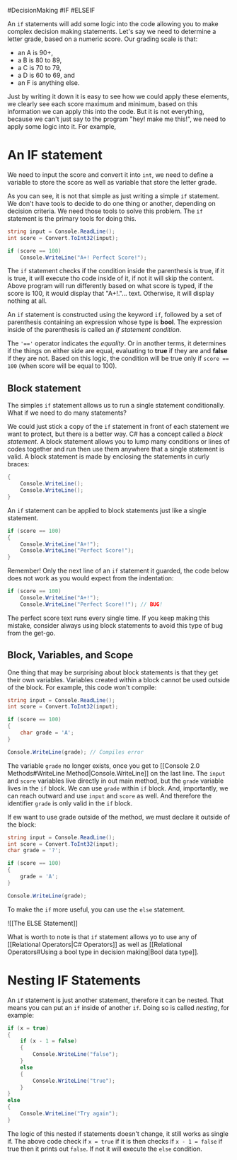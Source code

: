 #DecisionMaking #IF #ELSEIF

An `if` statements will add some logic into the code allowing you to make complex decision making statements.
Let's say we need to determine a letter grade, based on a numeric score. Our grading scale is that:

- an A is 90+,
- a B is 80 to 89,
- a C is 70 to 79,
- a D is 60 to 69, and
- an F is anything else.

Just by writing it down it is easy to see how we could apply these elements, we clearly see each score maximum and minimum, based on this information we can apply this into the code. But it is not everything, because we can't just say to the program "hey! make me this!", we need to apply some logic into it. For example,

# An IF statement

We need to input the score and convert it into `int`, we need to define a variable to store the score as well as variable that store the letter grade.

As you can see, it is not that simple as just writing a simple `if` statement.  We don't have tools to decide to do one thing or another, depending on decision criteria. We need those tools to solve this problem. The `if` statement is the primary tools for doing this. 

```c#
string input = Console.ReadLine();
int score = Convert.ToInt32(input);

if (score == 100)
	Console.WriteLine("A+! Perfect Score!");
```

The `if` statement checks if the condition inside the parenthesis is true, if it is true, it will execute tho code inside of it, if not it will skip the content. Above program will run differently based on what score is typed, if the score is 100, it would display that "A+!."... text. Otherwise, it will display nothing at all.

An `if` statement is constructed using the keyword `if`, followed by a set of parenthesis containing an expression whose type is **bool**. The expression inside of the parenthesis is called an _if statement condition_.

The `'=='` operator indicates the _equality_. Or in another terms, it determines if the things on either side are equal, evaluating to **true** if they are and **false** if they are not. Based on this logic, the condition will be true only if `score == 100` (when score will be equal to 100). 

## Block statement

The simples `if` statement allows us to run a single statement conditionally. What if we need to do many statements?

We could just stick a copy of the `if` statement in front of each statement we want to protect, but there is a better way. C# has a concept called a _block statement_. A block statement allows you to lump many conditions or lines of codes together and run then use them anywhere that a single statement is valid. A block statement is made by enclosing the statements in curly braces:

```c#
{
	Console.WriteLine();
	Console.WriteLine();
}
```

An `if` statement can be applied to block statements just like a single statement.

```c#
if (score == 100)
{
	Console.WriteLine("A+!");
	Console.WriteLine("Perfect Score!");
}
```

Remember!
Only the next line of an `if` statement it guarded, the code below does not work as you would expect from the indentation:

```c#
if (score == 100)
	Console.WriteLine("A+!");
	Console.WriteLine("Perfect Score!!"); // BUG!
```

The perfect score text runs every single time. If you keep making this mistake, consider always using block statements to avoid this type of bug from the get-go.

## Block, Variables, and Scope

One thing that may be surprising about block statements is that they get their own variables. Variables created within a block cannot be used outside of the block. For example, this code won't compile:

```c#
string input = Console.ReadLine();
int score = Convert.ToInt32(input);

if (score == 100)
{
	char grade = 'A';
}

Console.WriteLine(grade); // Compiles error
```

The variable `grade` no longer exists, once you get to [[Console 2.0 Methods#WriteLine Method|Console.WriteLine]] on the last line. The `input` and `score` variables live directly in out main method, but the `grade` variable lives in the `if` block. We can use `grade` within `if` block. And, importantly, we can reach outward and use `input` and `score` as well. And therefore the identifier `grade` is only valid in the `if` block. 

If ew want to use grade outside of the method, we must declare it outside of the block:

```c#
string input = Console.ReadLine();
int score = Convert.ToInt32(input);
char grade = '?';

if (score == 100)
{
	grade = 'A';
}

Console.WriteLine(grade);
```

To make the `if` more useful, you can use the `else` statement.

![[The ELSE Statement]]

What is worth to note is that `if` statement allows yo to use any of [[Relational Operators|C# Operators]] as well as [[Relational Operators#Using a bool type in decision making|Bool data type]]. 

# Nesting IF Statements

An `if` statement is just another statement, therefore it can be nested. That means you can put an `if` inside of another `if`. Doing so is called _nesting_, for example:

```c#
if (x = true)
{
	if (x - 1 = false)
	{
		Console.WriteLine("false");
	}
	else
	{
		Console.WriteLine("true");
	}
}
else
{
	Console.WriteLine("Try again");
}
```

The logic of this nested if statements doesn't change, it still works as single if. The above code check if `x = true` if it is then checks if `x - 1 = false` if true then it prints out `false`. If not it will execute the `else` condition.
